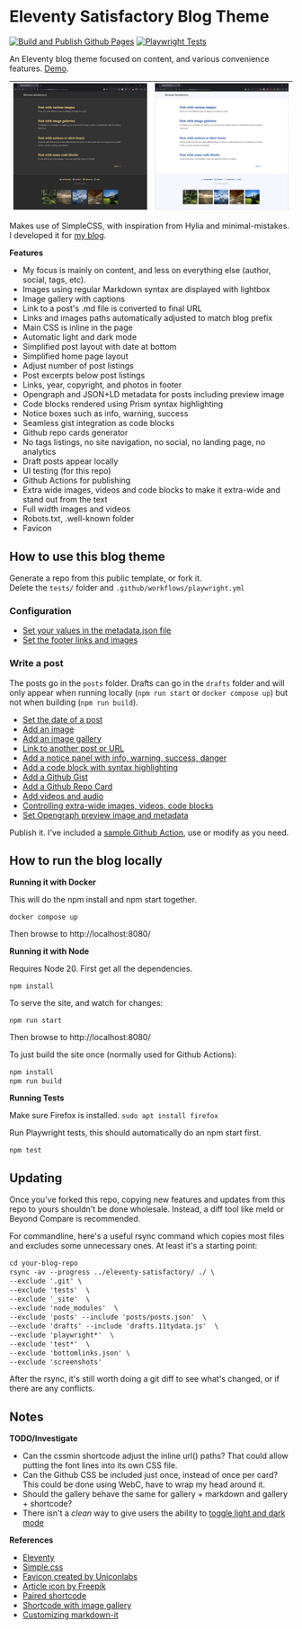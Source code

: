# Eleventy Satisfactory Blog Theme 
[![Build and Publish Github Pages](https://github.com/mendhak/eleventy-satisfactory/actions/workflows/staticsite.yml/badge.svg?branch=main)](https://github.com/mendhak/eleventy-satisfactory/actions/workflows/staticsite.yml) [![Playwright Tests](https://github.com/mendhak/eleventy-satisfactory/actions/workflows/playwright.yml/badge.svg)](https://github.com/mendhak/eleventy-satisfactory/actions/workflows/playwright.yml)

An Eleventy blog theme focused on content, and various convenience features. [Demo](https://code.mendhak.com/eleventy-satisfactory/). 


|![screenshot](./screenshots/01.png)|![screenshot](./screenshots/02.png)|
|:--|:--|

Makes use of SimpleCSS, with inspiration from Hylia and minimal-mistakes. I developed it for [my blog](https://code.mendhak.com).

**Features**

* My focus is mainly on content, and less on everything else (author, social, tags, etc).
* Images using regular Markdown syntax are displayed with lightbox
* Image gallery with captions
* Link to a post's .md file is converted to final URL
* Links and images paths automatically adjusted to match blog prefix
* Main CSS is inline in the page
* Automatic light and dark mode
* Simplified post layout with date at bottom
* Simplified home page layout
* Adjust number of post listings
* Post excerpts below post listings
* Links, year, copyright, and photos in footer
* Opengraph and JSON+LD metadata for posts including preview image
* Code blocks rendered using Prism syntax highlighting
* Notice boxes such as info, warning, success
* Seamless gist integration as code blocks
* Github repo cards generator
* No tags listings, no site navigation, no social, no landing page, no analytics
* Draft posts appear locally
* UI testing (for this repo)
* Github Actions for publishing
* Extra wide images, videos and code blocks to make it extra-wide and stand out from the text
* Full width images and videos
* Robots.txt, .well-known folder
* Favicon


## How to use this blog theme

Generate a repo from this public template, or fork it.   
Delete the `tests/` folder and `.github/workflows/playwright.yml`    

### Configuration

- [Set your values in the metadata.json file](https://code.mendhak.com/eleventy-satisfactory/edit-the-metadata/)
- [Set the footer links and images](https://code.mendhak.com/eleventy-satisfactory/set-footer-links/)


### Write a post

The posts go in the `posts` folder.  Drafts can go in the `drafts` folder and will only appear when running locally (`npm run start` or `docker compose up`) but not when building (`npm run build`). 

- [Set the date of a post](https://code.mendhak.com/eleventy-satisfactory/set-date-of-post/)
- [Add an image](https://code.mendhak.com/eleventy-satisfactory/post-with-an-image/) 
- [Add an image gallery](https://code.mendhak.com/eleventy-satisfactory/post-with-a-gallery/)
- [Link to another post or URL](https://code.mendhak.com/eleventy-satisfactory/posting-links/)
- [Add a notice panel with info, warning, success, danger](https://code.mendhak.com/eleventy-satisfactory/post-notice/)
- [Add a code block with syntax highlighting](https://code.mendhak.com/eleventy-satisfactory/post-with-code/)
- [Add a Github Gist](https://code.mendhak.com/eleventy-satisfactory/post-with-github-gists/)
- [Add a Github Repo Card](https://code.mendhak.com/eleventy-satisfactory/github-repo-card/)   
- [Add videos and audio](https://code.mendhak.com/eleventy-satisfactory/post-with-iframes-videos-third-party/)
- [Controlling extra-wide images, videos, code blocks](https://code.mendhak.com/eleventy-satisfactory/extra-wide-full-width-images-videos/)
- [Set Opengraph preview image and metadata](https://code.mendhak.com/eleventy-satisfactory/opengraph-preview-data/)


Publish it. I've included a [sample Github Action](.github/workflows/staticsite.yml), use or modify as you need.  


## How to run the blog locally

**Running it with Docker**

This will do the npm install and npm start together. 

```
docker compose up
```

Then browse to http://localhost:8080/


**Running it with Node**

Requires Node 20. First get all the dependencies. 

```
npm install
```

To serve the site, and watch for changes: 

```
npm run start
```

Then browse to http://localhost:8080/


To just build the site once (normally used for Github Actions): 

```
npm install
npm run build
```

**Running Tests**

Make sure Firefox is installed. `sudo apt install firefox`

Run Playwright tests, this should automatically do an npm start first. 

```
npm test
```

## Updating

Once you've forked this repo, copying new features and updates from this repo to yours shouldn't be done wholesale. Instead, a diff tool like meld or Beyond Compare is recommended. 

For commandline, here's a useful rsync command which copies most files and excludes some unnecessary ones.  At least it's a starting point:   

```
cd your-blog-repo  
rsync -av --progress ../eleventy-satisfactory/ ./ \
--exclude '.git' \
--exclude 'tests'  \
--exclude '_site'  \
--exclude 'node_modules'  \
--exclude 'posts' --include 'posts/posts.json'  \
--exclude 'drafts' --include 'drafts.11tydata.js'  \
--exclude 'playwright*'  \
--exclude 'test*'  \
--exclude 'bottomlinks.json' \
--exclude 'screenshots'
```

After the rsync, it's still worth doing a git diff to see what's changed, or if there are any conflicts.  


## Notes

**TODO/Investigate**

- Can the cssmin shortcode adjust the inline url() paths? That could allow putting the font lines into its own CSS file. 
- Can the Github CSS be included just once, instead of once per card? This could be done using WebC, have to wrap my head around it. 
- Should the gallery behave the same for gallery + markdown and gallery + shortcode? 
- There isn't a _clean_ way to give users the ability to [toggle light and dark mode](https://github.com/mendhak/eleventy-satisfactory/issues/2)


**References**

- [Eleventy](https://www.11ty.dev/docs/)
- [Simple.css](https://github.com/kevquirk/simple.css/wiki)
- [Favicon created by Uniconlabs](https://www.flaticon.com/free-icons/website)
- [Article icon by Freepik](https://www.flaticon.com/free-icons/blog)
- [Paired shortcode](https://www.markllobrera.com/posts/eleventy-paired-shortcodes-and-markdown-rendering/)
- [Shortcode with image gallery](https://www.markllobrera.com/posts/eleventy-building-image-gallery-photoswipe/)
- [Customizing markdown-it](https://publishing-project.rivendellweb.net/customizing-markdown-it/)


